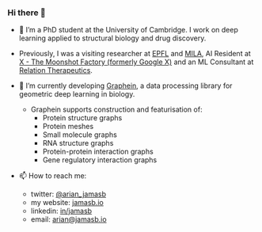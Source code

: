 ### Hi there 👋

- 🔭 I’m a PhD student at the University of Cambridge. I work on deep learning applied to structural biology and drug discovery.
- Previously, I was a visiting researcher at [EPFL](https://www.epfl.ch/labs/lpdi/) and [MILA](https://mila.quebec/en/), AI Resident at [X - The Moonshot Factory (formerly Google X)](https://www.x.company) and an ML Consultant at [Relation Therapeutics](relationrx.com).
- 🌱 I’m currently developing [Graphein](https://www.github.com/a-r-j/graphein), a data processing library for geometric deep learning in biology.
  - Graphein supports construction and featurisation of:
    - Protein structure graphs
    - Protein meshes
    - Small molecule graphs
    - RNA structure graphs
    - Protein-protein interaction graphs 
    - Gene regulatory interaction graphs



- 📫 How to reach me: 
  - twitter: [@arian_jamasb](https://twitter.com/arian_jamasb) 
  - my website: [jamasb.io](http://jamasb.io/)
  - linkedin: [in/jamasb](https://www.linkedin.com/in/jamasb/)
  - email: <arian@jamasb.io>

<!--
**a-r-j/a-r-j** is a ✨ _special_ ✨ repository because its `README.md` (this file) appears on your GitHub profile.

Here are some ideas to get you started:

- 👯 I’m looking to collaborate on ...
- 🤔 I’m looking for help with ...
- 💬 Ask me about ...

- 😄 Pronouns: ...
- ⚡ Fun fact: ...
-->
